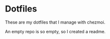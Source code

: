 # Dotfiles
These are my dotfiles that I manage with chezmoi.

An empty repo is so empty, so I created a readme.
